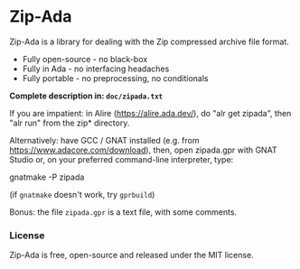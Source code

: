 # Zip-Ada

Zip-Ada is a library for dealing with
the Zip compressed archive file format.

 - Fully open-source - no black-box
 - Fully in Ada - no interfacing headaches
 - Fully portable - no preprocessing, no conditionals

**Complete description in: `doc/zipada.txt`**

If you are impatient: in Alire (https://alire.ada.dev/),
do "alr get zipada", then "alr run" from the zip* directory.

Alternatively: have GCC / GNAT installed (e.g. from
https://www.adacore.com/download), then, open zipada.gpr with
GNAT Studio or, on your preferred command-line interpreter, type:

  gnatmake -P zipada

(if `gnatmake` doesn't work, try `gprbuild`)

Bonus: the file `zipada.gpr` is a text file,
with some comments.

### License

Zip-Ada is free, open-source and released under the MIT license.
